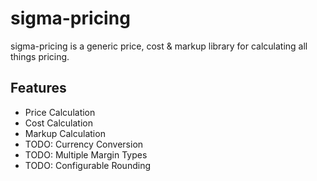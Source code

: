 # sigma-pricing

sigma-pricing is a generic price, cost & markup library for calculating all things pricing.

## Features

* Price Calculation
* Cost Calculation
* Markup Calculation
* TODO: Currency Conversion
* TODO: Multiple Margin Types
* TODO: Configurable Rounding
